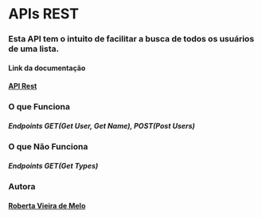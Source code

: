# APIs REST 

### Esta API tem o intuito de facilitar a busca de todos os usuários de uma lista.

#### Link da documentação
#### [API Rest](https://documenter.getpostman.com/view/22349146/2s8YYFs4GH)

### O que Funciona
##### Endpoints GET(Get User, Get Name), POST(Post Users)

### O que Não Funciona
##### Endpoints GET(Get Types)

### Autora
#### [Roberta Vieira de Melo](https://github.com/VieiraMeloRoberta)